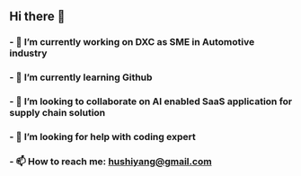 ## Hi there 👋
### - 🔭 I’m currently working on DXC as SME in Automotive industry
### - 🌱 I’m currently learning Github
### - 👯 I’m looking to collaborate on AI enabled SaaS application for supply chain solution
### - 🤔 I’m looking for help with coding expert
### - 📫 How to reach me: hushiyang@gmail.com
<!--
**Hym222324/Hym222324** is a ✨ _special_ ✨ repository because its `README.md` (this file) appears on your GitHub profile.

Here are some ideas to get you started:

- 🔭 I’m currently working on ...
- 🌱 I’m currently learning ...
- 👯 I’m looking to collaborate on ...
- 🤔 I’m looking for help with ...
- 💬 Ask me about ...
- 📫 How to reach me: ...
- 😄 Pronouns: ...
- ⚡ Fun fact: ...
-->

